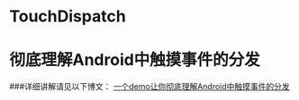 # TouchDispatch
# 彻底理解Android中触摸事件的分发

###详细讲解请见以下博文：
[一个demo让你彻底理解Android中触摸事件的分发](http://www.cnblogs.com/absfree/p/5354511.html)  
